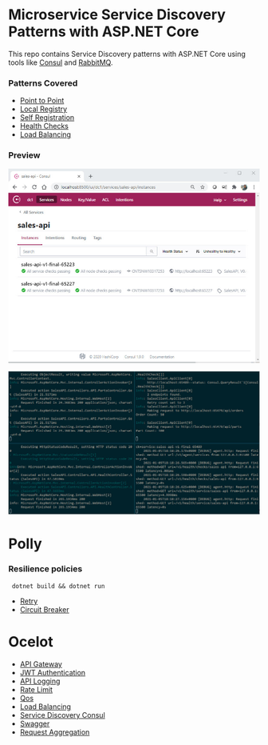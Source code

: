 # Microservice Service Discovery Patterns with ASP.NET Core

This repo contains Service Discovery patterns with ASP.NET Core using tools like [Consul](https://www.consul.io) and [RabbitMQ](http://www.rabbitmq.com/).

### Patterns Covered
- [Point to Point](ServiceDiscovery/PointToPoint)
- [Local Registry](ServiceDiscovery/LocalRegistry)
- [Self Registration](ServiceDiscovery/SelfRegistration)
- [Health Checks](ServiceDiscovery/HealthChecks)
- [Load Balancing](ServiceDiscovery/LoadBalancing)

### Preview
<p float="left";>
	<img src="https://raw.githubusercontent.com/songlin81/MSA/master/ServiceDiscovery/Tool/consul.jpg" alt="Consul" width="600"/>
</p>
<p float="left";>
	<img src="https://raw.githubusercontent.com/songlin81/MSA/master/ServiceDiscovery/Tool/console.jpg" alt="Console" width="600"/>
</p>


# Polly 
### Resilience policies
```
 dotnet build && dotnet run
```
- [Retry](ResiliencePolicies/RetryPolicy)
- [Circuit Breaker](ResiliencePolicies/CircuitBreakerPolicy)


# Ocelot
- [API Gateway](Ocelot/APIGatewayDemo)
- [JWT Authentication](Ocelot/APIGatewayJWTAuthenticationDemo)
- [API Logging](Ocelot/APIGatewayLoggingDemo)
- [Rate Limit](Ocelot/APIGatewayRateLimitDemo)
- [Qos](Ocelot/APIGatewayQoSDemo)
- [Load Balancing](Ocelot/APIGatewayLBDemo)
- [Service Discovery Consul](Ocelot/APIGatewayConsulDemo)
- [Swagger](Ocelot/APIGatewaySwaggerDemo)
- [Request Aggregation](Ocelot/RequestAggregationDemo)